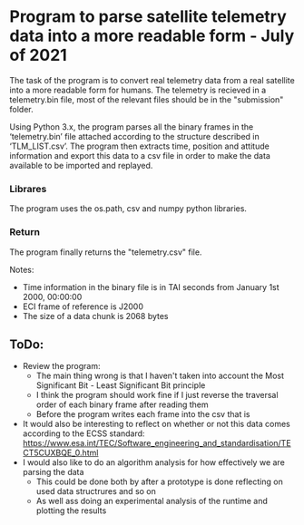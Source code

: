 # Program to parse satellite telemetry data into a more readable form - July of 2021
The task of the program is to convert real telemetry data from a real satellite into a more readable form for humans.
The telemetry is recieved in a telemetry.bin file, most of the relevant files should be in the "submission" folder. 

Using Python 3.x, the program parses all the binary frames in the ‘telemetry.bin’ file attached according to the structure described in ‘TLM_LIST.csv’. 
The program then extracts time, position and attitude information and export this data to a csv file in order to make the data available to be imported and replayed.  

### Librares
The program uses the os.path, csv and numpy python libraries.

### Return
The program finally returns the "telemetry.csv" file.

Notes: 
- Time information in the binary file is in TAI seconds from January 1st 2000, 00:00:00 
- ECI frame of reference is J2000 
- The size of a data chunk is 2068 bytes 

## ToDo:
* Review the program:
  * The main thing wrong is that I haven't taken into account the Most Significant Bit - Least Significant Bit principle
  * I think the program should work fine if I just reverse the traversal order of each binary frame after reading them
  * Before the program writes each frame into the csv that is
* It would also be interesting to reflect on whether or not this data comes according to the ECSS standard: https://www.esa.int/TEC/Software_engineering_and_standardisation/TECT5CUXBQE_0.html
* I would also like to do an algorithm analysis for how effectively we are parsing the data
  * This could be done both by after a prototype is done reflecting on used data structrures and so on
  * As well ass doing an experimental analysis of the runtime and plotting the results

